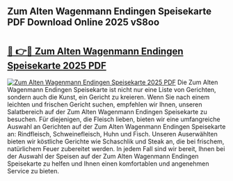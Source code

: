 ## Zum Alten Wagenmann Endingen Speisekarte PDF Download Online 2025 vS8oo

# <h2><a href="http://gc6nt9t.nevu.top/?p=Zum+Alten+Wagenmann+Endingen+Speisekarte">🔗 👉🔴 Zum Alten Wagenmann Endingen Speisekarte 2025 PDF</a></h2>

[![Zum Alten Wagenmann Endingen Speisekarte 2025 PDF](https://i.imgur.com/dBaPXMq.png)](http://gc6nt9t.nevu.top/?p=Zum+Alten+Wagenmann+Endingen+Speisekarte)
Die Zum Alten Wagenmann Endingen Speisekarte ist nicht nur eine Liste von Gerichten, sondern auch die Kunst, ein Gericht zu kreieren. Wenn Sie nach einem leichten und frischen Gericht suchen, empfehlen wir Ihnen, unseren Salatbereich auf der Zum Alten Wagenmann Endingen Speisekarte zu besuchen. Für diejenigen, die Fleisch lieben, bieten wir eine umfangreiche Auswahl an Gerichten auf der Zum Alten Wagenmann Endingen Speisekarte an: Rindfleisch, Schweinefleisch, Huhn und Fisch. Unseren Auserwählten bieten wir köstliche Gerichte wie Schaschlik und Steak an, die bei frischem, natürlichem Feuer zubereitet werden. In jedem Fall sind wir bereit, Ihnen bei der Auswahl der Speisen auf der Zum Alten Wagenmann Endingen Speisekarte zu helfen und Ihnen einen komfortablen und angenehmen Service zu bieten.
